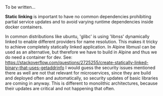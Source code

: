 
To be written...

**Static linking** is important to have no common dependencies 
prohibiting partial service updates and to avoid varying runtime 
dependencies inside docker containers.

In common distributions like ubuntu, 'glibc' is using 'libnss'
dynamically linked to enable different providers for name resolution. 
This makes it tricky to achieve completely statically linked 
application. In Alpine libmusl can be used as an alternative, 
but therefore we have to build in Alpine and thus we do need 
a container for dev. See: 
https://stackoverflow.com/questions/2725255/create-statically-linked-binary-that-uses-getaddrinfo
I would guess the security issues mentioned there as well are
not that relevant for microservices, since they are build and 
deployed often and automatically, so security updates of basic 
libraries are coming in anyway. This is different to monolithic
architectures, because their updates are critical and not 
happening that often.
